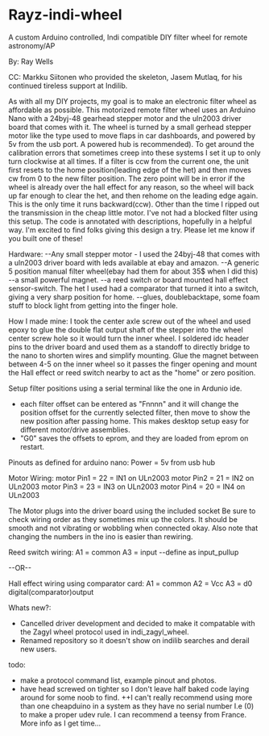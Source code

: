 # Rayz-indi-wheel
   A custom Arduino controlled, Indi compatible DIY filter wheel for remote astronomy/AP 

By: Ray Wells

CC: Markku Siitonen who provided the skeleton, Jasem Mutlaq, for his continued tireless support at Indilib.

  As with all my DIY projects, my goal is to make an electronic filter wheel as affordable as possible. This motorized remote filter wheel uses an Arduino Nano with a 24byj-48 gearhead stepper motor and the uln2003 driver board that comes with it. The wheel is turned by a small gerhead stepper motor like the type used to move flaps in car dashboards, and powered by 5v from the usb port. A powered hub is recommended). To get around the calibration errors that sometimes creep into these systems I set it up to only turn clockwise at all times. If a filter is ccw from the current one, the unit first resets to the home position(leading edge of the het) and then moves cw from 0 to the new filter position. The zero point will be in error if the wheel is already over the hall effect for any reason, so the wheel will back up far enough to clear the het, and then rehome on the leading edge again. This is the only time it runs backward(ccw). Other than the time I ripped out the transmission in the cheap little motor. I've not had a blocked filter using this setup. The code is annotated with descriptions, hopefully in a helpful way. I'm excited to find folks giving this design a try. Please let me know if you built one of these!


Hardware:
--Any small stepper motor - I used the 24byj-48 that comes with a uln2003 driver board with leds available at ebay and amazon.
--A generic 5 position manual filter wheel(ebay had them for about 35$ when I did this)
--a small powerful magnet.
--a reed switch or board mounted hall effect sensor-switch. The het I used had a comparator that turned it into a switch, giving a very sharp position for home.
--glues, doublebacktape, some foam stuff to block light from getting into the finger hole. 

How I made mine:
 I took the center axle screw out of the wheel and used epoxy to glue the double flat output shaft of the stepper into the wheel center screw hole so it would turn the inner wheel.
I soldered idc header pins to the driver board and used them as a standoff to directly bridge to the nano to shorten wires and simplify mounting.
Glue the magnet between between 4-5 on the inner wheel so it passes the finger opening and mount the Hall effect or reed switch nearby to act as the "home" or zero position. 

Setup filter positions using a serial terminal like the one in Ardunio ide.
  - each filter offset can be entered as "Fnnnn" and it will change the position offset for the currently selected filter, then move to show the new position after passing home. This makes desktop setup easy for different motor/drive assemblies.
  - "G0" saves the offsets to eprom, and they are loaded from eprom on restart. 

Pinouts as defined for arduino nano:
  Power = 5v from usb hub

Motor Wiring:
motor Pin1 = 22  = IN1 on ULn2003 
motor Pin2 = 21  = IN2 on ULn2003
motor Pin3 = 23  = IN3 on ULn2003
motor Pin4 = 20  = IN4 on ULn2003

The Motor plugs into the driver board using the included socket 
Be sure to check wiring order as they sometimes mix up the colors. It should be smooth and not vibrating or wobbling when connected okay. Also note that changing the numbers in the ino is easier than rewiring.


Reed switch wiring:
   A1 = common
   A3 = input --define as input_pullup

 --OR--
 
Hall effect wiring using comparator card:
    A1 = common
    A2 = Vcc
    A3 = d0 digital(comparator)output
    
Whats new?: 
 - Cancelled driver development and decided to make it compatable with the Zagyl wheel protocol used in indi_zagyl_wheel.
 - Renamed repository so it doesn't show on indilib searches and derail new users.


todo:
- make a protocol command list, example pinout and photos. 
- have head screwed on tighter so I don't leave half baked code laying around for some noob to find.
++I can't really recommend using more than one cheapduino in a system as they have no serial number I.e (0) to make a proper udev rule. I can recommend a teensy from France.
More info as I get time... 
